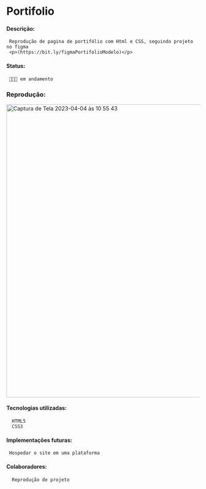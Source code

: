 # Portifolio
#### Descrição:
     Reprodução de pagina de portifólio com Html e CSS, seguindo projeto no figma
     <p>(https://bit.ly/figmaPortifolioModelo)</p>
#### Status:
     👩🏻‍💡 em andamento
     
### Reprodução:
<img width="764" alt="Captura de Tela 2023-04-04 às 10 55 43" src="https://user-images.githubusercontent.com/104872642/229857991-31a2ce1e-b9a7-4870-9ddf-9945feaf3df3.png">
    
#### Tecnologias utilizadas:
      HTML5
      CSS3
      
#### Implementações futuras:
     Hospedar o site em uma plataforma

#### Colaboradores:
      Reprodução de projeto





